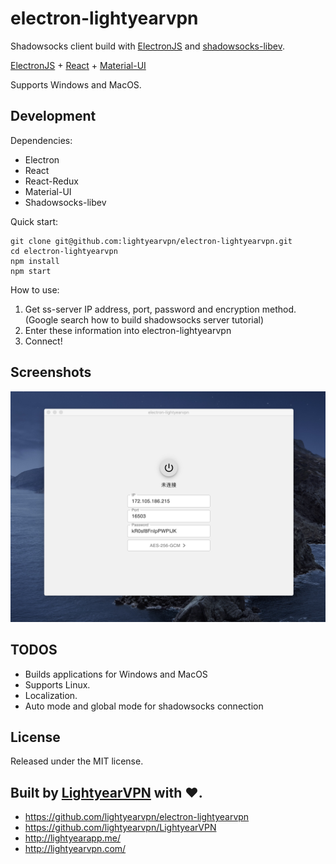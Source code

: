 # electron-lightyearvpn

Shadowsocks client build with [ElectronJS](https://www.electronjs.org/) and [shadowsocks-libev](https://github.com/shadowsocks/shadowsocks-libev).

[ElectronJS](https://www.electronjs.org/) + [React](https://reactjs.org/) + [Material-UI](https://material-ui.com/)

Supports Windows and MacOS.

## Development

Dependencies:
* Electron
* React
* React-Redux
* Material-UI
* Shadowsocks-libev

Quick start:
```
git clone git@github.com:lightyearvpn/electron-lightyearvpn.git
cd electron-lightyearvpn
npm install
npm start
```

How to use:
1. Get ss-server IP address, port, password and encryption method. (Google search how to build shadowsocks server tutorial)
2. Enter these information into electron-lightyearvpn
3. Connect!

## Screenshots

![electron-lightyearvpn](/assets/electron-lightyearvpn.jpg)

## TODOS

* Builds applications for Windows and MacOS
* Supports Linux.
* Localization. 
* Auto mode and global mode for shadowsocks connection

## License

Released under the MIT license.

## Built by [LightyearVPN](http://lightyearvpn.com/) with ❤️. 

- https://github.com/lightyearvpn/electron-lightyearvpn
- https://github.com/lightyearvpn/LightyearVPN 
- http://lightyearapp.me/
- http://lightyearvpn.com/


